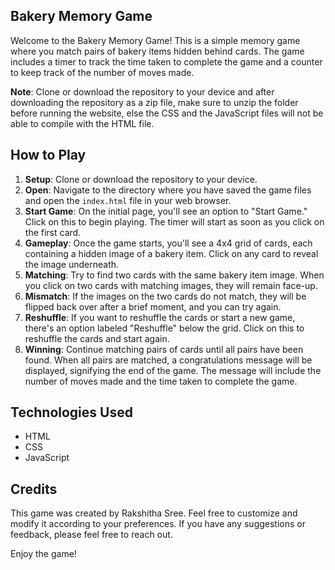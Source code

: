 ## Bakery Memory Game

Welcome to the Bakery Memory Game! This is a simple memory game where you match pairs of bakery items hidden behind cards. 
The game includes a timer to track the time taken to complete the game and a counter to keep track of the number of moves made.

 **Note**: Clone or download the repository to your device and after downloading the repository as a zip file, make sure to unzip the folder before running the website, else the CSS and the JavaScript files will not be able to compile with the HTML file.
 
## How to Play

1. **Setup**: Clone or download the repository to your device.
2. **Open**: Navigate to the directory where you have saved the game files and open the `index.html` file in your web browser.
3. **Start Game**: On the initial page, you'll see an option to "Start Game." Click on this to begin playing. The timer will start as soon as you click on the first card.
4. **Gameplay**: Once the game starts, you'll see a 4x4 grid of cards, each containing a hidden image of a bakery item. Click on any card to reveal the image underneath.
5. **Matching**: Try to find two cards with the same bakery item image. When you click on two cards with matching images, they will remain face-up.
6. **Mismatch**: If the images on the two cards do not match, they will be flipped back over after a brief moment, and you can try again.
7. **Reshuffle**: If you want to reshuffle the cards or start a new game, there's an option labeled "Reshuffle" below the grid. Click on this to reshuffle the cards and start again.
8. **Winning**: Continue matching pairs of cards until all pairs have been found. When all pairs are matched, a congratulations message will be displayed, signifying the end of the game.
                The message will include the number of moves made and the time taken to complete the game.

## Technologies Used

- HTML
- CSS
- JavaScript

## Credits

This game was created by Rakshitha Sree. Feel free to customize and modify it according to your preferences. If you have any suggestions or feedback, please feel free to reach out.


Enjoy the game!
